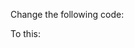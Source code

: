 Change the following code:

<script src="https://gist.github.com/amacgregor/5477962/da75ccf34d6746a4a21f526367683e1a0924bf9a.js"></script>	

To this:

<script src="https://gist.github.com/amacgregor/5477962/794e14a5451b347a3fff5cb34a29028ecb8be68f.js"></script>
